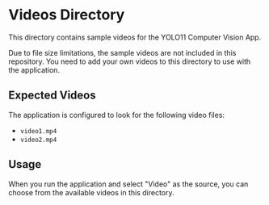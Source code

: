 # Videos Directory

This directory contains sample videos for the YOLO11 Computer Vision App.

Due to file size limitations, the sample videos are not included in this repository. You need to add your own videos to this directory to use with the application.

## Expected Videos

The application is configured to look for the following video files:
- `video1.mp4`
- `video2.mp4`

## Usage

When you run the application and select "Video" as the source, you can choose from the available videos in this directory.